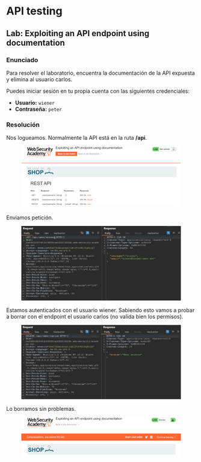 # API testing

## Lab: Exploiting an API endpoint using documentation

### Enunciado

Para resolver el laboratorio, encuentra la documentación de la API expuesta y elimina al usuario carlos.

Puedes iniciar sesión en tu propia cuenta con las siguientes credenciales:

* **Usuario:** `wiener`
* **Contraseña:** `peter`

### Resolución

Nos logueamos. Normalmente la API está en la ruta **/api**.

<figure><img src="../../.gitbook/assets/image.png" alt=""><figcaption></figcaption></figure>

Enviamos petición.

<figure><img src="../../.gitbook/assets/image (1).png" alt=""><figcaption></figcaption></figure>

Estamos autenticados con el usuario wiener. Sabiendo esto vamos a probar a borrar con el endpoint el usuario carlos (no valida bien los permisos).

<figure><img src="../../.gitbook/assets/image (2).png" alt=""><figcaption></figcaption></figure>

Lo borramos sin problemas.

<figure><img src="../../.gitbook/assets/image (3).png" alt=""><figcaption></figcaption></figure>
